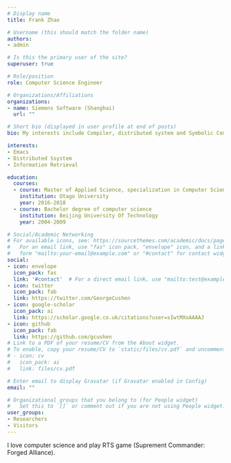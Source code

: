 ```yaml
---
# Display name
title: Frank Zhao

# Username (this should match the folder name)
authors:
- admin

# Is this the primary user of the site?
superuser: true

# Role/position
role: Computer Science Engineer

# Organizations/Affiliations
organizations:
- name: Siemens Software (Shanghai)
  url: ""

# Short bio (displayed in user profile at end of posts)
bio: My interests include Compiler, distributed system and Symbolic Computation.

interests:
- Emacs
- Distributed Ssystem
- Information Retrieval

education:
  courses:
  - course: Master of Applied Science, specialization in Computer Science
    institution: Otago University
    year: 2016-2018
  - course: Bachelor degree of computer science
    institution: Beijing University Of Technology
    year: 2004-2009

# Social/Academic Networking
# For available icons, see: https://sourcethemes.com/academic/docs/page-builder/#icons
#   For an email link, use "fas" icon pack, "envelope" icon, and a link in the
#   form "mailto:your-email@example.com" or "#contact" for contact widget.
social:
- icon: envelope
  icon_pack: fas
  link: '#contact'  # For a direct email link, use "mailto:test@example.org".
- icon: twitter
  icon_pack: fab
  link: https://twitter.com/GeorgeCushen
- icon: google-scholar
  icon_pack: ai
  link: https://scholar.google.co.uk/citations?user=sIwtMXoAAAAJ
- icon: github
  icon_pack: fab
  link: https://github.com/gcushen
# Link to a PDF of your resume/CV from the About widget.
# To enable, copy your resume/CV to `static/files/cv.pdf` and uncomment the lines below.
# - icon: cv
#   icon_pack: ai
#   link: files/cv.pdf

# Enter email to display Gravatar (if Gravatar enabled in Config)
email: ""

# Organizational groups that you belong to (for People widget)
#   Set this to `[]` or comment out if you are not using People widget.
user_groups:
- Researchers
- Visitors
---
```


I love computer science and play RTS game (Suprement Commander: Forged Alliance).
